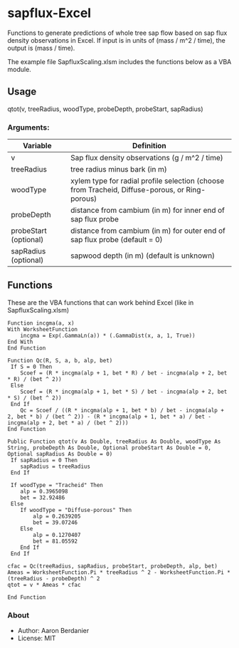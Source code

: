 sapflux-Excel
=============

Functions to generate predictions of whole tree sap flow based on sap flux density observations in Excel. If input is in units of (mass / m^2 / time), the output is (mass / time).

The example file SapfluxScaling.xlsm includes the functions below as a VBA module.

Usage
-----

qtot(v, treeRadius, woodType, probeDepth, probeStart, sapRadius)

### Arguments:

| Variable | Definition |
| -------- | ---------- |
| v | Sap flux density observations (g / m^2 / time) |
| treeRadius | tree radius minus bark (in m) |
| woodType | xylem type for radial profile selection (choose from Tracheid, Diffuse-porous, or Ring-porous) |
| probeDepth | distance from cambium (in m) for inner end of sap flux probe |
| probeStart (optional) | distance from cambium (in m) for outer end of sap flux probe (default = 0) |
| sapRadius (optional) | sapwood depth (in m) (default is unknown) |

Functions
---------

These are the VBA functions that can work behind Excel (like in SapfluxScaling.xlsm)

```VB.net
Function incgma(a, x)
With WorksheetFunction
    incgma = Exp(.GammaLn(a)) * (.GammaDist(x, a, 1, True))
End With
End Function

Function Qc(R, S, a, b, alp, bet)
 If S = 0 Then
    Scoef = (R * incgma(alp + 1, bet * R) / bet - incgma(alp + 2, bet * R) / (bet ^ 2))
 Else
    Scoef = (R * incgma(alp + 1, bet * S) / bet - incgma(alp + 2, bet * S) / (bet ^ 2))
 End If
    Qc = Scoef / ((R * incgma(alp + 1, bet * b) / bet - incgma(alp + 2, bet * b) / (bet ^ 2)) - (R * incgma(alp + 1, bet * a) / bet - incgma(alp + 2, bet * a) / (bet ^ 2)))
End Function

Public Function qtot(v As Double, treeRadius As Double, woodType As String, probeDepth As Double, Optional probeStart As Double = 0, Optional sapRadius As Double = 0)
 If sapRadius = 0 Then
    sapRadius = treeRadius
 End If
 
 If woodType = "Tracheid" Then
    alp = 0.3965098
    bet = 32.92486
 Else
    If woodType = "Diffuse-porous" Then
        alp = 0.2639205
        bet = 39.07246
    Else
        alp = 0.1270407
        bet = 81.05592
    End If
 End If

cfac = Qc(treeRadius, sapRadius, probeStart, probeDepth, alp, bet)
Ameas = WorksheetFunction.Pi * treeRadius ^ 2 - WorksheetFunction.Pi * (treeRadius - probeDepth) ^ 2
qtot = v * Ameas * cfac
 
End Function
```

### About
 - Author: Aaron Berdanier
 - License: MIT
